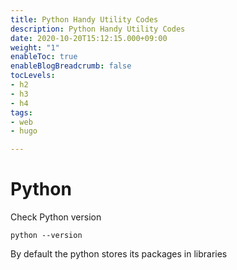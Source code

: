 ```yaml
---
title: Python Handy Utility Codes
description: Python Handy Utility Codes
date: 2020-10-20T15:12:15.000+09:00
weight: "1"
enableToc: true
enableBlogBreadcrumb: false
tocLevels:
- h2
- h3
- h4
tags:
- web
- hugo

---
```

# Python

Check Python version

    python --version

By default the python stores its packages in libraries